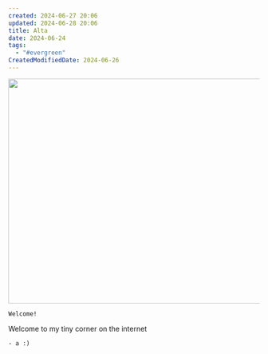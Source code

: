 ```yaml
---
created: 2024-06-27 20:06
updated: 2024-06-28 20:06
title: Alta
date: 2024-06-24
tags:
  - "#evergreen"
CreatedModifiedDate: 2024-06-26
---
```


<img src=".3.svg" width="1200px" height="450px">

```poetry
Welcome!
```

Welcome to my tiny corner on the internet 

```poetry
- a :)
```
